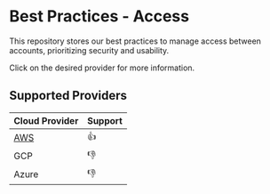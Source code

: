 # Best Practices - Access
This repository stores our best practices to manage access between accounts, prioritizing security and usability.

Click on the desired provider for more information.

## Supported Providers
| Cloud Provider                | Support      |
|-------------------------------|--------------|
| [AWS](aws/README.md#aws)      | :thumbsup:   |
| GCP                           | :thumbsdown: |
| Azure                         | :thumbsdown: |